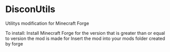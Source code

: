 DisconUtils
===========

Utilitys modification for Minecraft Forge

To install:
Install Minecraft Forge for the version that is greater than or equal to version the mod is made for
Insert the mod into your mods folder created by forge
